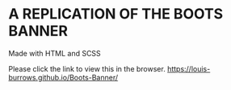 # A REPLICATION OF THE BOOTS BANNER

Made with HTML and SCSS

Please click the link to view this in the browser.
https://louis-burrows.github.io/Boots-Banner/
